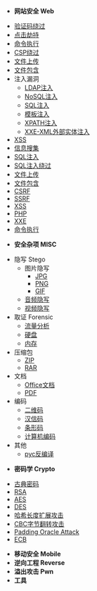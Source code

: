 - **网站安全 Web**
* [验证码绕过]()
* [点击劫持]()
* [命令执行]()
* [CSP绕过]()
* [文件上传]()
* [文件包含]()
* 注入漏洞
    * [LDAP注入]()
    * [NoSQL注入]()
    * [SQL注入]()
    * [模板注入]()
    * [XPATH注入]()
    * [XXE-XML外部实体注入]()
* [XSS]()
* [信息搜集](/web/信息搜集)
* [SQL注入](/web/sqli)
* [SQL注入绕过](/web/sqli-bypass)
* [文件上传](/)
* [文件包含](/)
* [CSRF](/)
* [SSRF](/)
* [XSS](/)
* [PHP](/)
* [XXE](/)
* [命令执行](/)
- **安全杂项 MISC**
* 隐写 Stego
    * 图片隐写
        * [JPG]()
        * [PNG]()
        * [GIF]()
    * [音频隐写]()
    * [视频隐写]()
* 取证 Forensic
    * [流量分析]()
    * [硬盘]()
    * [内存]()
* 压缩包
    * [ZIP]()
    * [RAR]()
* 文档
    * [Office文档]()
    * [PDF]()
* 编码
    * [二维码]()
    * [汉信码]()
    * [条形码]()
    * [计算机编码]()
* 其他
    * [pyc反编译]()
- **密码学 Crypto**
* [古典密码](/)
* [RSA](/)
* [AES](/)
* [DES](/)
* [哈希长度扩展攻击](/)
* [CBC字节翻转攻击](/)
* [Padding Oracle Attack](/)
* [ECB](/)
- **移动安全 Mobile**
- **逆向工程 Reverse**
- **溢出攻击 Pwn**
- **工具**